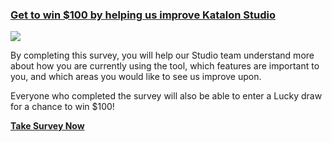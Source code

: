 ### [Get to win $100 by helping us improve Katalon Studio](https://forum.katalon.com/t/survey-get-to-win-100-by-helping-us-improve-katalon-studio/136370?u=albert.vu)

[<img src="https://github.com/katalon-studio/katalon-studio/assets/87002543/2e5dcaba-ee32-443b-9b52-4900194a12fe">](https://forum.katalon.com/t/survey-get-to-win-100-by-helping-us-improve-katalon-studio/136370?u=albert.vu)

By completing this survey, you will help our Studio team understand more about how you are currently using the tool, which features are important to you, and which areas you would like to see us improve upon.

Everyone who completed the survey will also be able to enter a Lucky draw for a chance to win $100!

[**Take Survey Now**](https://survey.survicate.com/cc287cf0cd1598d7/?p=hubspot&first_name={{contact.firstname}}&last_name={{contact.lastname}}&email={{contact.email}})
